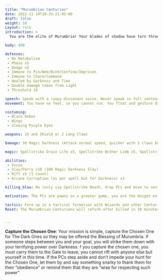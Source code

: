 ```yaml
---
title: "Murumbrian Centurion"
date: 2022-11-10T10:33:21-05:00
draft: false
weight: 10
Layout: role
introduction: > 
  You are the elite of Murumbria! Your blades of shadow have torn through many Hoyleans in your time. The fears you have accomplished to reach the rank of Centurion are brutal and worthy of song. Your blades will make the “heroes” of this time tremble as you march forward with Darkness as your guide. The mission must be completed at all costs! Failure is not an option!

body: 400

defenses: 
 - No Metabolism
 - Phase x5
 - Dodge x5
 - Immune to Pin/Web/Bind/Confine/Imprison
 - Immune to Charm/Command
 - Healed by Darkness and Time
 - Double damage taken from Light
 - Threshold 10

speech: Speak with a raspy dissonant voice. Never speak in full sentences, speak in riddles, be very cryptic. 
movement: You have no feet, so you cannot run. You float and gesture dramatically with your swords before you activate Slays and Blade attacks

costuming: 
 - Black Robes
 - Wings
 - Glowing Purple Eyes

weapons: 1h and Shield or 2 Long Claws

Damage: 30 Magic Darkness (Attack normal speed, quicker with 2 claws but sword and shield tactical PC style fighting)

magic: Spellstrike Drain Life x5, Spellstrike Wither Limb x5, Spellstrike 50 Elemental Darkness x10

abilities: 
 - Focus
 - Slay/Parry x10 (100 Magic Darkness Slay)
 - Rift x5 (3 Count)
 - Arcane Corruption (as per spell but for Darkness) x3

killing_blow: No (only via Spellstrike Death, drop PCs and move to next target)

motivation: The PCs are pawns in a greater game, you are the Knight on this chessboard so ignore the lesser pieces and go for the victory. 

tactics: Form up in a tactical formation with Wizards and other Centurions when you are able to. You move as one to greater effectiveness. 
Reset: The Murumbrian Centurions will reform after killed in 10 minutes and resume their mission until the 1 hour timer is over or gate is destroyed.


---
```


**Capture the Chosen One**: Your mission is simple, capture the Chosen One for The Dark Ones so they may be offered the Blessing of Murumbria. If someone steps between you and your goal, you will strike them down with your terrifying power over Darkness. f you capture the chosen one, you must carry them to the Gate to leave, you cannot rift with anyone else but yourself in this time. If the PCs step aside and don’t impede your hunt for the Chosen One, let them by and say something snarky to thank them for their “obedience” or remind them that they are “wise for respecting such power”
